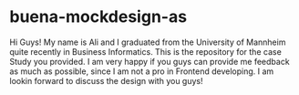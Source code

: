 # buena-mockdesign-as
Hi Guys! My name is Ali and I graduated from the University of Mannheim quite recently in Business Informatics. This is the repository for the case Study you provided. I am very happy if you guys can provide me feedback as much as possible, since I am not a pro in Frontend developing. I am lookin forward to discuss the design with you guys! 
